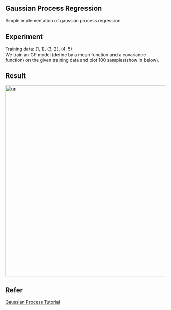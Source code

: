 ## Gaussian Process Regression  
Simple implementation of gaussian process regression.  

## Experiment  
Training data: (1, 1), (3, 2), (4, 5)  
We train an GP model (define by a mean function and a covariance function) on the given training data and plot 100 samples(show in below).

## Result  
<img src="https://github.com/borgwang/toys/raw/master/GP/results.png" width = "800" height = "600" alt="gp" align=center />

## Refer  
[Gaussian Process Tutorial](https://www.robots.ox.ac.uk/~mebden/reports/GPtutorial.pdf)
